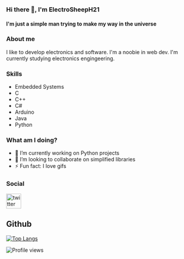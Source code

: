 ### Hi there 👋, I'm ElectroSheepH21
#### I'm just a simple man trying to make my way in the universe

### About me
I like to develop electronics and software. I'm a noobie in web dev. I'm currently studying electronics engingeering.

### Skills
- Embedded Systems
- C
- C++
- C#
- Arduino
- Java
- Python

### What am I doing?
- 🔭 I’m currently working on Python projects
- 👯 I’m looking to collaborate on simplified libraries 
- ⚡ Fun fact: I love gifs

### Social
[<img src='https://cdn.jsdelivr.net/npm/simple-icons@3.0.1/icons/twitter.svg' alt='twitter' height='40'>](https://twitter.com/ElectroSheepH21)

## Github
[![Top Langs](https://github-readme-stats.vercel.app/api/top-langs/?username=ElectroSheepH21)](https://github.com/anuraghazra/github-readme-stats)

![Profile views](https://gpvc.arturio.dev/ElectroSheepH21)  
